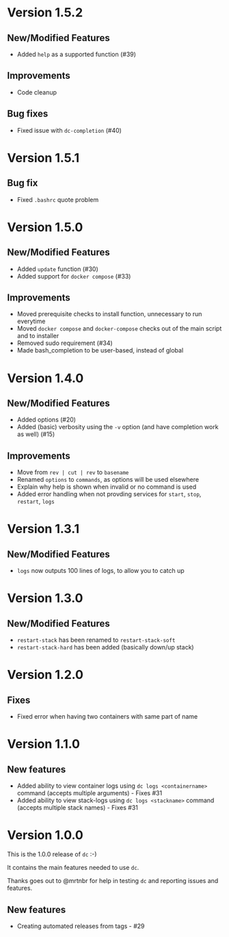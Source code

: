 # Version 1.5.2
## New/Modified Features
- Added `help` as a supported function (#39)

## Improvements
- Code cleanup

## Bug fixes
- Fixed issue with `dc-completion` (#40)

# Version 1.5.1
## Bug fix
- Fixed `.bashrc` quote problem

# Version 1.5.0
## New/Modified Features
- Added `update` function (#30)
- Added support for `docker compose` (#33)

## Improvements
- Moved prerequisite checks to install function, unnecessary to run everytime
- Moved `docker compose` and `docker-compose` checks out of the main script and to installer
- Removed sudo requirement (#34)
- Made bash_completion to be user-based, instead of global

# Version 1.4.0
## New/Modified Features
- Added options (#20)
- Added (basic) verbosity using the `-v` option (and have completion work as well) (#15)

## Improvements
- Move from `rev | cut | rev` to `basename`
- Renamed `options` to `commands`, as options will be used elsewhere
- Explain why help is shown when invalid or no command is used
- Added error handling when not provding services for `start`, `stop`, `restart`, `logs`

# Version 1.3.1
## New/Modified Features
- `logs` now outputs 100 lines of logs, to allow you to catch up

# Version 1.3.0
## New/Modified Features
- `restart-stack` has been renamed to `restart-stack-soft`
- `restart-stack-hard` has been added (basically down/up stack)

# Version 1.2.0
## Fixes
- Fixed error when having two containers with same part of name

# Version 1.1.0
## New features
 - Added ability to view container logs using `dc logs <containername>` command (accepts multiple arguments) - Fixes #31
 - Added ability to view stack-logs using `dc logs <stackname>` command (accepts multiple stack names) - Fixes #31

# Version 1.0.0
This is the 1.0.0 release of `dc` :-)

It contains the main features needed to use `dc`.

Thanks goes out to @mrtnbr for help in testing `dc` and reporting issues and features.

## New features
 - Creating automated releases from tags - #29